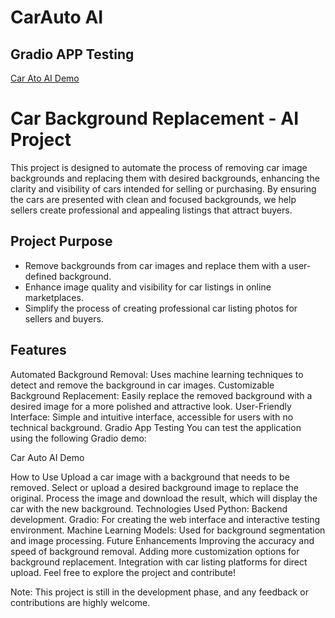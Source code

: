 # CarAuto AI 


## Gradio APP Testing 
[Car Ato AI Demo](https://huggingface.co/spaces/javaidiqbal32/carauto-ai)



# Car Background Replacement - AI Project

This project is designed to automate the process of removing car image backgrounds and replacing them with desired backgrounds, enhancing the clarity and visibility of cars intended for selling or purchasing. By ensuring the cars are presented with clean and focused backgrounds, we help sellers create professional and appealing listings that attract buyers.

## Project Purpose

- Remove backgrounds from car images and replace them with a user-defined background.
- Enhance image quality and visibility for car listings in online marketplaces.
- Simplify the process of creating professional car listing photos for sellers and buyers.

## Features
Automated Background Removal: Uses machine learning techniques to detect and remove the background in car images.
Customizable Background Replacement: Easily replace the removed background with a desired image for a more polished and attractive look.
User-Friendly Interface: Simple and intuitive interface, accessible for users with no technical background.
Gradio App Testing
You can test the application using the following Gradio demo:

Car Auto AI Demo

How to Use
Upload a car image with a background that needs to be removed.
Select or upload a desired background image to replace the original.
Process the image and download the result, which will display the car with the new background.
Technologies Used
Python: Backend development.
Gradio: For creating the web interface and interactive testing environment.
Machine Learning Models: Used for background segmentation and image processing.
Future Enhancements
Improving the accuracy and speed of background removal.
Adding more customization options for background replacement.
Integration with car listing platforms for direct upload.
Feel free to explore the project and contribute!

Note: This project is still in the development phase, and any feedback or contributions are highly welcome.
